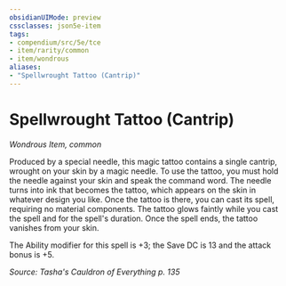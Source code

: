 ```yaml
---
obsidianUIMode: preview
cssclasses: json5e-item
tags:
- compendium/src/5e/tce
- item/rarity/common
- item/wondrous
aliases: 
- "Spellwrought Tattoo (Cantrip)"
---
```

# Spellwrought Tattoo (Cantrip)
*Wondrous Item, common*  


Produced by a special needle, this magic tattoo contains a single cantrip, wrought on your skin by a magic needle. To use the tattoo, you must hold the needle against your skin and speak the command word. The needle turns into ink that becomes the tattoo, which appears on the skin in whatever design you like. Once the tattoo is there, you can cast its spell, requiring no material components. The tattoo glows faintly while you cast the spell and for the spell's duration. Once the spell ends, the tattoo vanishes from your skin.

The Ability modifier for this spell is +3; the Save DC is 13 and the attack bonus is +5.

*Source: Tasha's Cauldron of Everything p. 135*
